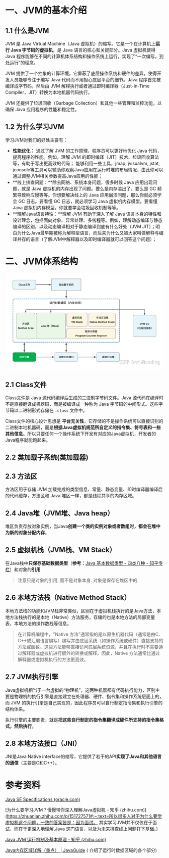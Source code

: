 # 一、JVM的基本介绍

## 1.1 什么是JVM

JVM 是 Java Virtual Machine（Java 虚拟机）的缩写。它是一个在计算机上**运行 Java 字节码的虚拟机**，是 Java 语言的核心和关键部分。Java 虚拟机使得 Java 程序能够在不同的计算机体系结构和操作系统上运行，实现了“一次编写，到处运行”的理念。

JVM 提供了一个抽象的计算环境，它屏蔽了底层操作系统和硬件的差异，使得开发人员能够专注于编写 Java 代码而不用担心底层平台的细节。Java 程序首先被编译成字节码，然后由 JVM 解释执行或者通过即时编译器（Just-In-Time Compiler，JIT）转换为本地机器代码执行。

JVM 还提供了垃圾回收（Garbage Collection）和其他一些管理和监控功能，以确保 Java 应用程序的性能和稳定性。



## 1.2 为什么学习JVM

学习JVM对我们的好处主要有：

- **性能优化：** 通过了解 JVM 的工作原理，程序员可以更好地优化 Java 代码，提高程序的性能。例如，理解 JVM 的即时编译（JIT）技术、垃圾回收算法等，有助于写出更高效的代码； 能够利用一些工具，jmap, jvisualvm, jstat, jconsole等工具可以辅助你观察Java应用在运行时堆的布局情况，由此你可以通过调整JVM相关参数提高Java应用的性能；
- **线上排查问题：**除去网络、系统本身问题，很多时候 Java 应用出现问题，就是 Java 虚拟机的内存出现了问题。要么是内存溢出了，要么是 GC 频繁导致响应慢等等。你想要解决线上的 Java 应用崩溃问题，那么你就必须学会 GC 日志。要看懂 GC 日志，就必须学习 Java 虚拟机内存模型。要看懂 Java 虚拟机内存模型，你就要学会垃圾回收机制等等。
- **理解Java语言特性：**理解 JVM 有助于深入了解 Java 语言本身的特性和设计理念，包括面向对象、异常处理、多线程等。例如，理解动态编译与静态编译的区别，以及动态编译相对于静态编译到底有什么好处（JVM JIT）；明白为什么Java最早期被称为解释型语言，而后来为什么又被大家叫做解释与编译并存的语言（了解JVM中解释器以及即时编译器就可以回答这个问题）；





# 二、JVM体系结构



![img](images/v2-2cdedcdf752a00bafc1ee9d9901580c0_720w.webp)

## 2.1 Class文件

Class文件是 Java 源代码编译后生成的二进制字节码文件。Java 源代码在编译时不是直接翻译成机器码，而是被编译成一种称为 Java 字节码的中间形式。这些字节码以二进制形式存储在 `.class` 文件中。

Class文件的核心设计思想是 **平台无关性**，它存储的不是操作系统可以直接识别的二进制本地机器码，而是**根据Java虚拟机规范所自定义的指令集、符号表和一些其他信息**。所以只要任何一个操作系统下开发有对应的Java虚拟机，开发者的Java程序就能跑起来。





## 2.2 类加载子系统(类加载器)



## 2.3 方法区

方法区用于存储 JVM 加载完成的类型信息、常量、静态变量、即时编译器编译后的代码缓存，方法区和 Java 堆区一样，都是线程共享的内存区域。



## 2.4 **Java堆（JVM堆**、Java heap）

堆区负责存放对象实例，当Java**创建一个类的实例对象或者数组时，都会在堆中为新的对象分配内存**。



## 2.5 虚拟机栈（JVM栈、VM Stack）

在Java栈中**只保存基础数据类型**（**参考：**[Java 基本数据类型 - 四类八种 - 知乎专栏](https://zhuanlan.zhihu.com/p/25439066)）和对象的**引用**

> 注意只是对象的引用, 而不是对象本身. 对象是保存在堆区中的



## 2.6 本地方法栈（Native Method Stack）

本地方法栈的功能和JVM栈非常类似，区别在于虚拟机栈执行的是Java方法，本地方法栈执行的是本地（Native）方法服务，存储的也是本地方法的局部变量表，本地方法的操作数栈等信息。



> 在计算机编程中，"Native 方法"通常指的是以原生机器代码（通常是由C、C++或汇编语言编写）编写并由底层系统（如操作系统或硬件）直接支持的方法或函数。这些方法能够直接访问底层系统资源，并且在执行时不需要通过解释器或虚拟机进行额外的转换或解释。因此，Native 方法通常比通过解释器或虚拟机执行的方法更高效。



## 2.7 JVM执行引擎

Java虚拟机相当于一台虚拟的“物理机”，这两种机器都有代码执行能力，区别主要是物理机的执行引擎是直接建立在处理器、硬件、指令集和操作系统层面上的，而 JVM 的执行引擎是自己实现的，因此程序员可以自行制定指令集和执行引擎的结构体系。

执行引擎的主要职责，就是**把这些自行制定的指令集翻译成硬件所支持的指令集格式，然后执行**。



## 2.8 本地方法接口（JNI）

JNI是Java Native interface的缩写，它提供了若干的API**实现了Java和其他语言的通信**（主要是C和C++）。







# 参考资料

[Java SE Specifications (oracle.com)](https://docs.oracle.com/javase/specs/index.html)

[为什么要学习JVM？慢慢带你深入理解Java虚拟机 - 知乎 (zhihu.com)](https://zhuanlan.zhihu.com/p/151727571#:~:text=所以很多人对于为什么要学虚拟机这个问题，一致的答案皆是：因为面试。 其实学习JVM并不仅仅在于面试，而在于更深入地理解,Java 这门语言，以及为未来排查线上问题打下基础。)

[Java JVM 运行机制及基本原理 - 知乎 (zhihu.com)](https://zhuanlan.zhihu.com/p/25713880)

[Java内存区域详解（重点） | JavaGuide](https://javaguide.cn/java/jvm/memory-area.html#java-虚拟机栈) ( 介绍了运行时数据区域的各个部分)

